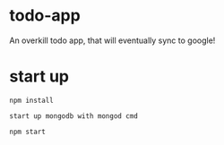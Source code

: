 # todo-app
An overkill todo app, that will eventually sync to google!


# start up

`npm install`

`start up mongodb with mongod cmd`

`npm start`
